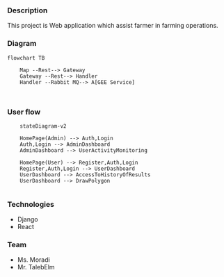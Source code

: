 ### Description
This project is Web application which assist farmer in farming operations.

### Diagram


``` mermaid
flowchart TB
    
    Map --Rest--> Gateway
    Gateway --Rest--> Handler
    Handler --Rabbit MQ--> A[GEE Service]

    
``` 


### User flow

```mermaid
    stateDiagram-v2

    HomePage(Admin) --> Auth,Login
    Auth,Login --> AdminDashboard
    AdminDashboard --> UserActivityMonitoring

    HomePage(User) --> Register,Auth,Login
    Register,Auth,Login --> UserDashboard
    UserDashboard --> AccessToHistoryOfResults
    UserDashboard --> DrawPolygon


```

### Technologies

* Django
* React

### Team
* Ms. Moradi
* Mr. TalebElm